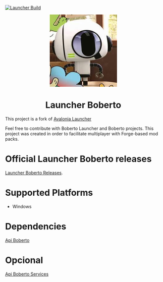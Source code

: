 [![Launcher Build](https://github.com/brutalzinn/launcher-boberto-minecraft/actions/workflows/build.yml/badge.svg)](https://github.com/brutalzinn/launcher-boberto-minecraft/actions/workflows/build.yml)

<p align="center"><img src="../src/assets/images/icon.png" alt="icon-launcher"></p>

<h1 align="center">Launcher Boberto</h1>

This project is a fork of [Avalonia Launcher](https://github.com/luuxis/Selvania-Launcher)

Feel free to contribute with Boberto Launcher and Boberto projects.
This project was created in order to facilitate multiplayer with Forge-based mod packs.

# Official Launcher Boberto releases 
[Launcher Boberto Releases](https://modpackmanager.robertocpaes.dev/launcher/versions/).

# Supported Platforms

- Windows

# Dependencies

[Api Boberto](https://github.com/boberto-projects/api-minecraft-server-modpack-manager)

# Opcional

[Api Boberto Services](https://github.com/boberto-projects/api-boberto-services)

